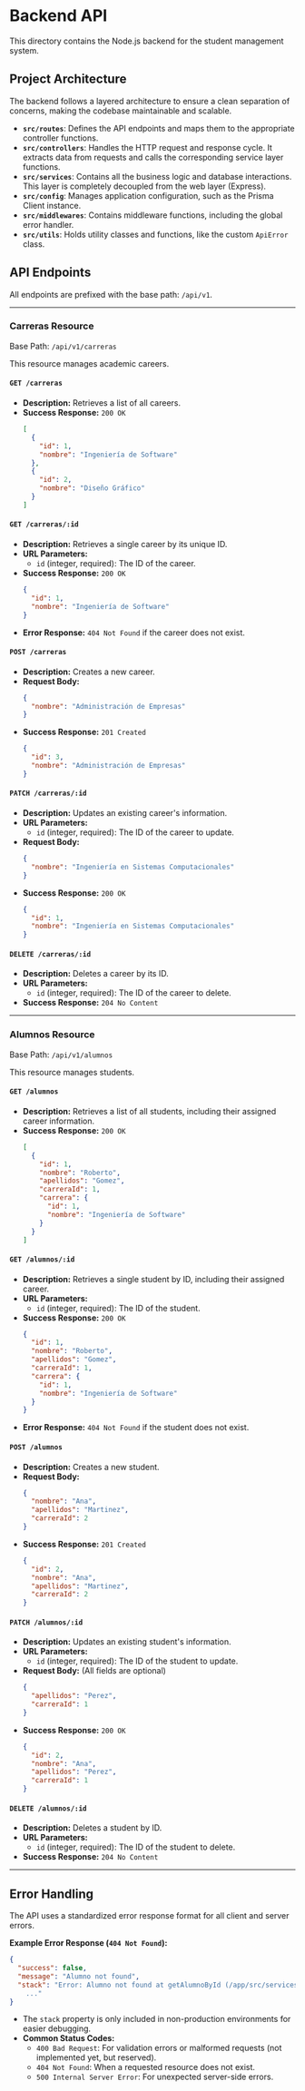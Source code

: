 # Backend API

This directory contains the Node.js backend for the student management system.

## Project Architecture

The backend follows a layered architecture to ensure a clean separation of concerns, making the codebase maintainable and scalable.

-   **`src/routes`**: Defines the API endpoints and maps them to the appropriate controller functions.
-   **`src/controllers`**: Handles the HTTP request and response cycle. It extracts data from requests and calls the corresponding service layer functions.
-   **`src/services`**: Contains all the business logic and database interactions. This layer is completely decoupled from the web layer (Express).
-   **`src/config`**: Manages application configuration, such as the Prisma Client instance.
-   **`src/middlewares`**: Contains middleware functions, including the global error handler.
-   **`src/utils`**: Holds utility classes and functions, like the custom `ApiError` class.

## API Endpoints

All endpoints are prefixed with the base path: `/api/v1`.

---

### **Carreras Resource**

Base Path: `/api/v1/carreras`

This resource manages academic careers.

#### `GET /carreras`

-   **Description:** Retrieves a list of all careers.
-   **Success Response:** `200 OK`
    ```json
    [
      {
        "id": 1,
        "nombre": "Ingeniería de Software"
      },
      {
        "id": 2,
        "nombre": "Diseño Gráfico"
      }
    ]
    ```

#### `GET /carreras/:id`

-   **Description:** Retrieves a single career by its unique ID.
-   **URL Parameters:**
    -   `id` (integer, required): The ID of the career.
-   **Success Response:** `200 OK`
    ```json
    {
      "id": 1,
      "nombre": "Ingeniería de Software"
    }
    ```
-   **Error Response:** `404 Not Found` if the career does not exist.

#### `POST /carreras`

-   **Description:** Creates a new career.
-   **Request Body:**
    ```json
    {
      "nombre": "Administración de Empresas"
    }
    ```
-   **Success Response:** `201 Created`
    ```json
    {
      "id": 3,
      "nombre": "Administración de Empresas"
    }
    ```

#### `PATCH /carreras/:id`

-   **Description:** Updates an existing career's information.
-   **URL Parameters:**
    -   `id` (integer, required): The ID of the career to update.
-   **Request Body:**
    ```json
    {
      "nombre": "Ingeniería en Sistemas Computacionales"
    }
    ```
-   **Success Response:** `200 OK`
    ```json
    {
      "id": 1,
      "nombre": "Ingeniería en Sistemas Computacionales"
    }
    ```

#### `DELETE /carreras/:id`

-   **Description:** Deletes a career by its ID.
-   **URL Parameters:**
    -   `id` (integer, required): The ID of the career to delete.
-   **Success Response:** `204 No Content`

---

### **Alumnos Resource**

Base Path: `/api/v1/alumnos`

This resource manages students.

#### `GET /alumnos`

-   **Description:** Retrieves a list of all students, including their assigned career information.
-   **Success Response:** `200 OK`
    ```json
    [
      {
        "id": 1,
        "nombre": "Roberto",
        "apellidos": "Gomez",
        "carreraId": 1,
        "carrera": {
          "id": 1,
          "nombre": "Ingeniería de Software"
        }
      }
    ]
    ```

#### `GET /alumnos/:id`

-   **Description:** Retrieves a single student by ID, including their assigned career.
-   **URL Parameters:**
    -   `id` (integer, required): The ID of the student.
-   **Success Response:** `200 OK`
    ```json
    {
      "id": 1,
      "nombre": "Roberto",
      "apellidos": "Gomez",
      "carreraId": 1,
      "carrera": {
        "id": 1,
        "nombre": "Ingeniería de Software"
      }
    }
    ```
-   **Error Response:** `404 Not Found` if the student does not exist.

#### `POST /alumnos`

-   **Description:** Creates a new student.
-   **Request Body:**
    ```json
    {
      "nombre": "Ana",
      "apellidos": "Martinez",
      "carreraId": 2
    }
    ```
-   **Success Response:** `201 Created`
    ```json
    {
      "id": 2,
      "nombre": "Ana",
      "apellidos": "Martinez",
      "carreraId": 2
    }
    ```

#### `PATCH /alumnos/:id`

-   **Description:** Updates an existing student's information.
-   **URL Parameters:**
    -   `id` (integer, required): The ID of the student to update.
-   **Request Body:** (All fields are optional)
    ```json
    {
      "apellidos": "Perez",
      "carreraId": 1
    }
    ```
-   **Success Response:** `200 OK`
    ```json
    {
      "id": 2,
      "nombre": "Ana",
      "apellidos": "Perez",
      "carreraId": 1
    }
    ```

#### `DELETE /alumnos/:id`

-   **Description:** Deletes a student by ID.
-   **URL Parameters:**
    -   `id` (integer, required): The ID of the student to delete.
-   **Success Response:** `204 No Content`

---

## Error Handling

The API uses a standardized error response format for all client and server errors.

**Example Error Response (`404 Not Found`):**

```json
{
  "success": false,
  "message": "Alumno not found",
  "stack": "Error: Alumno not found at getAlumnoById (/app/src/services/alumno.service.js:31:11)
    ..."
}
```

-   The `stack` property is only included in non-production environments for easier debugging.
-   **Common Status Codes:**
    -   `400 Bad Request`: For validation errors or malformed requests (not implemented yet, but reserved).
    -   `404 Not Found`: When a requested resource does not exist.
    -   `500 Internal Server Error`: For unexpected server-side errors.